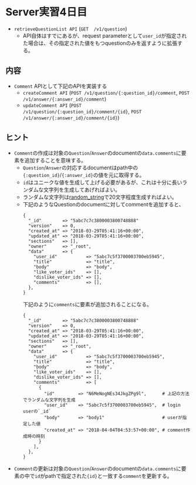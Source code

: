 # Server実習4日目


  * `retrieveQuestionList API` (`GET  /v1/question`)
    * API自体はすでにあるが、request parameterとして`user_id`が指定された場合は、その指定された値をもつquestionのみを返すように拡張する。

## 内容

* `Comment` APIとして下記のAPIを実装する
  * `createComment API` (`POST /v1/question/{:question_id}/comment`, `POST /v1/answer/{:answer_id}/comment`)
  * `updateComment API` (`POST /v1/question/{:question_id}/comment/{id}`, `POST /v1/answer/{:answer_id}/comment/{id}`)

## ヒント

* `Comment`の作成は対象の`Question`/`Answer`のdocumentの`data.comments`に要素を追加することを意味する。
  * `Question`/`Answer`の対応するdocumentはpath中の`{:question_id}`/`{:answer_id}`の値を元に取得する。
  * `id`はユニークな値を生成して上げる必要があるが、これは十分に長いランダムな文字列を生成してあげればよい。
  * ランダムな文字列は[random_string](https://github.com/sylph01/random_string)で20文字程度生成すればよい。
  * 下記のようなQuestionのdocumentに対してcommentを追加すると、
    ```
    {
      "_id"        => "5abc7c7c3800003800748888"
      "version"    => 0,
      "created_at" => "2018-03-29T05:41:16+00:00",
      "updated_at" => "2018-03-29T05:41:16+00:00",
      "sections"   => [],
      "owner"      => "_root",
      "data"       => {
        "user_id"           => "5abc7c5f3700003700eb5945",
        "title"             => "title",
        "body"              => "body",
        "like_voter_ids"    => [],
        "dislike_voter_ids" => [],
        "comments"          => [],
      },
    }
    ```
    下記のように`comments`に要素が追加されることになる。
    ```
    {
      "_id"        => "5abc7c7c3800003800748888"
      "version"    => 0,
      "created_at" => "2018-03-29T05:41:16+00:00",
      "updated_at" => "2018-03-29T05:41:16+00:00",
      "sections"   => [],
      "owner"      => "_root",
      "data"       => {
        "user_id"           => "5abc7c5f3700003700eb5945",
        "title"             => "title",
        "body"              => "body",
        "like_voter_ids"    => [],
        "dislike_voter_ids" => [],
        "comments"          => [
          {
            "id"         => "N6MeNogNEs34JkgZPg9l",      # 上記の方法でランダムな文字列を生成
            "user_id"    => "5abc7c5f3700003700eb5945",  # login userの`_id`
            "body"       => "body1"                      # userが指定した値
            "created_at" => "2018-04-04T04:53:57+00:00", # comment作成時の時刻
          }
        ],
      },
    }
    ```
* `Comment`の更新は対象の`Question`/`Answer`のdocumentの`data.comments`に要素の中で`id`がpathで指定された`{id}`と一致する`comment`を更新する。
